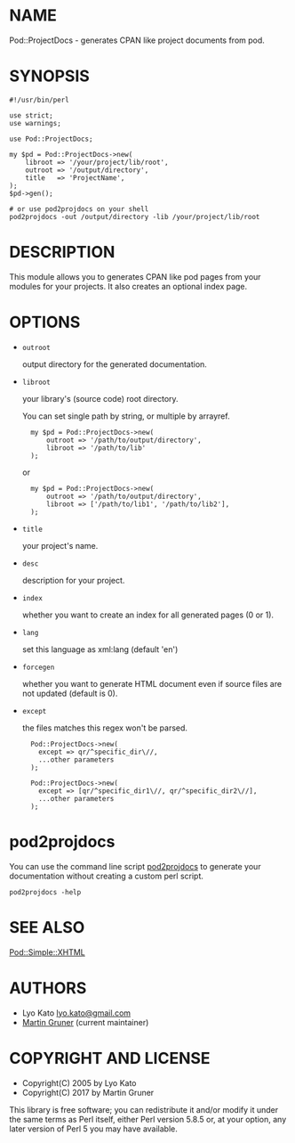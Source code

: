 # NAME

Pod::ProjectDocs - generates CPAN like project documents from pod.

# SYNOPSIS

    #!/usr/bin/perl

    use strict;
    use warnings;

    use Pod::ProjectDocs;

    my $pd = Pod::ProjectDocs->new(
        libroot => '/your/project/lib/root',
        outroot => '/output/directory',
        title   => 'ProjectName',
    );
    $pd->gen();

    # or use pod2projdocs on your shell
    pod2projdocs -out /output/directory -lib /your/project/lib/root

# DESCRIPTION

This module allows you to generates CPAN like pod pages from your modules
for your projects. It also creates an optional index page.

# OPTIONS

- `outroot`

    output directory for the generated documentation.

- `libroot`

    your library's (source code) root directory.

    You can set single path by string, or multiple by arrayref.

        my $pd = Pod::ProjectDocs->new(
            outroot => '/path/to/output/directory',
            libroot => '/path/to/lib'
        );

    or

        my $pd = Pod::ProjectDocs->new(
            outroot => '/path/to/output/directory',
            libroot => ['/path/to/lib1', '/path/to/lib2'],
        );

- `title`

    your project's name.

- `desc`

    description for your project.

- `index`

    whether you want to create an index for all generated pages (0 or 1).

- `lang`

    set this language as xml:lang (default 'en')

- `forcegen`

    whether you want to generate HTML document even if source files are not updated (default is 0).

- `except`

    the files matches this regex won't be parsed.

        Pod::ProjectDocs->new(
          except => qr/^specific_dir\//,
          ...other parameters
        );

        Pod::ProjectDocs->new(
          except => [qr/^specific_dir1\//, qr/^specific_dir2\//],
          ...other parameters
        );

# pod2projdocs

You can use the command line script [pod2projdocs](https://metacpan.org/pod/pod2projdocs) to generate your documentation
without creating a custom perl script.

    pod2projdocs -help

# SEE ALSO

[Pod::Simple::XHTML](https://metacpan.org/pod/Pod::Simple::XHTML)

# AUTHORS

- Lyo Kato <lyo.kato@gmail.com>
- [Martin Gruner](https://github.com/mgruner) (current maintainer)

# COPYRIGHT AND LICENSE

- Copyright(C) 2005 by Lyo Kato
- Copyright(C) 2017 by Martin Gruner

This library is free software; you can redistribute it and/or modify
it under the same terms as Perl itself, either Perl version 5.8.5 or,
at your option, any later version of Perl 5 you may have available.
